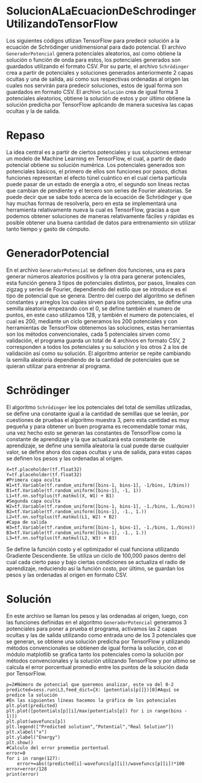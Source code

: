 # SolucionALaEcuacionDeSchrodingerUtilizandoTensorFlow
Los siguientes códigos utlizan TensorFlow para predecir solución a la ecuación de Schrödinger unidimensional para dado potencial. El archivo <code>GeneradorPotencial</code> genera potenciales aleatorios, así como obtiene la solución o función de onda para estos, los potenciales generados son guardados utilizando el formato CSV. Por su parte, el archivo <code>Schrödinger</code> crea a partir de potenciales y soluciones generados anteriormente 2 capas ocultas y una de salida, así como sus respectivas ordenadas al origen las cuales nos servirán para predecir soluciones, estos de igual forma son guardados en formato CSV. El archivo <code>Solución</code> crea de igual forma 3 potenciales aleatorios, obtiene la solución de estos y por último obtiene la solución predicha por TensorFlow aplicando de manera sucesiva las capas ocultas y la de salida.
# Repaso
La idea central es a partir de ciertos potenciales y sus soluciones entrenar un modelo de Machine Learning en TensorFlow, el cual, a partir de dado potencial obtiene su solución numérica. Los potenciales generados son potenciales básicos, el primero de ellos son funciones por pasos, dichas funciones representan el efecto túnel cuántico en el cual cierta partícula puede pasar de un estado de energía a otro, el segundo son líneas rectas que cambian de pendiente y el tercero son series de Fourier aleatorias.
Se puede decir que se sabe todo acerca de la ecuación de Schrödinger y que hay muchas formas de resolverla, pero en esta se implementará una herramienta relativamente nueva la cual es TensorFlow, gracias a que podemos obtener soluciones de maneras relativamente fáciles y rápidas es posible obtener una buena cantidad de datos para entrenamiento sin utilizar tanto tiempo y gasto de cómputo.
# GeneradorPotencial
En el archivo <code>GeneradorPotencial</code> se definen dos funciones, una es para generar números aleatorios positivos y la otra para generar potenciales, esta función genera 3 tipos de potenciales distintos, por pasos, lineales con zigzag y series de Fourier, dependiendo del estilo que se introduce es el tipo de potencial que se genera. 
Dentro del cuerpo del algoritmo se definen constantes y arreglos los cuales sirven para los potenciales, se define una semilla aleatoria empezando con el 0, se define también el numero de puntos, en este caso utilizamos 128, y también el numero de potenciales, el cual es 200, mediante un ciclo generamos los 200 potenciales y con herramientas de TensorFlow obtenemos las soluciones, estas herramientas son los métodos convencionales, cada 5 potenciales sirven como validación, el programa guarda un total de 4 archivos en formato CSV, 2 corresponden a todos los potenciales y su solución y los otros 2 a los de validación así como su solución.
El algoritmo anterior se repite cambiando la semilla aleatoria dependiendo de la cantidad de potenciales que se quieran utilizar para entrenar al programa.
# Schrödinger 
El algoritmo <code>Schrödinger</code> lee los potenciales del total de semillas utilizadas, se define una constante igual a la cantidad de semillas que se leerán, por cuestiones de pruebas el algoritmo muestra 3, pero esta cantidad es muy pequeña y para obtener un buen programa es recomendable tomar más, una vez hecho esto se generan las constantes de TensorFlow como la constante de aprendizaje y la que actualizará esta constante de aprendizaje, se define una semilla aleatoria la cual puede darse cualquier valor, se define ahora dos capas ocultas y una de salida, para estas capas se definen los pesos y las ordenadas al origen. 
<pre><code>X=tf.placeholder(tf.float32)
Y=tf.placeholder(tf.float32)
#Primera capa oculta
W1=tf.Variable(tf.random_uniform([bins-1, bins-1], -1/bins, 1/bins))
B1=tf.Variable(tf.random_uniform([bins-1], -1, 1))
L1=tf.nn.softplus(tf.matmul(X, W1) + B1)
#Segunda capa oculta
W2=tf.Variable(tf.random_uniform([bins-1, bins-1], -1./bins, 1./bins))
B2=tf.Variable(tf.random_uniform([bins-1], -1., 1.))
L2=tf.nn.softplus(tf.matmul(L1, W2) + B2)
#Capa de salida
W3=tf.Variable(tf.random_uniform([bins-1, bins-1], -1./bins, 1./bins))
B3=tf.Variable(tf.random_uniform([bins-1], -1., 1.))
L3=tf.nn.softplus(tf.matmul(L2, W3) + B3)
</code></pre>
Se define la función costo y el optimizador el cual funciona utilizando Gradiente Descendiente. Se utiliza un ciclo de 100,000 pasos dentro del cual cada cierto paso y bajo ciertas condiciones se actualiza el radio de aprendizaje, reduciendo así la función costo, por último, se guardan los pesos y las ordenadas al origen en formato CSV.
# Solución
En este archivo se llaman los pesos y las ordenadas al origen, luego, con las funciones definidas en el algoritmo <code>GeneradorPotencial</code>  generamos 3 potenciales para poner a prueba el programa, activamos las 2 capas ocultas y las de salida utilizando como entrada uno de los 3 potenciales que se generan, se obtiene una solución predicha por TensorFlow y utilizando métodos convencionales se obtienen de igual forma la solución, con el módulo matplotlib se grafica tanto los potenciales como la solución por métodos convencionales y la solución utilizando TensorFlow y por ultimo se calcula el error porcentual promedio entre los puntos de la solución dada por TensorFlow.
<pre><code>p=2#Número de potencial que queremos analizar, este va del 0-2 
predicted=sess.run(L3,feed_dict={X: [potentials[p]]})[0]#Aquí se predice la solución
#En las siguientes líneas hacemos la gráfica de los potenciales 
plt.plot(predicted)
plt.plot([potentials[p][i]/max(potentials[p]) for i in range(bins - 1)])
plt.plot(wavefuncs[p])
plt.legend(["Predicted solution","Potential","Real Solution"])
plt.xlabel("x")
plt.ylabel("Energy")
plt.show()
#Calculo del error promedio portentual 
error=0
for i in range(127):
    error+=abs((predicted[i]-wavefuncs[p][i])/wavefuncs[p][i])*100
error=error/128
print(error)
</code></pre>

